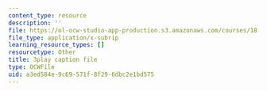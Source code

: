 ```yaml
---
content_type: resource
description: ''
file: https://ol-ocw-studio-app-production.s3.amazonaws.com/courses/18-03sc-differential-equations-fall-2011/a3ed584e9c69571f8f296dbc2e1bd575_z-meBrqcy_I.vtt
file_type: application/x-subrip
learning_resource_types: []
resourcetype: Other
title: 3play caption file
type: OCWFile
uid: a3ed584e-9c69-571f-8f29-6dbc2e1bd575
---
```


